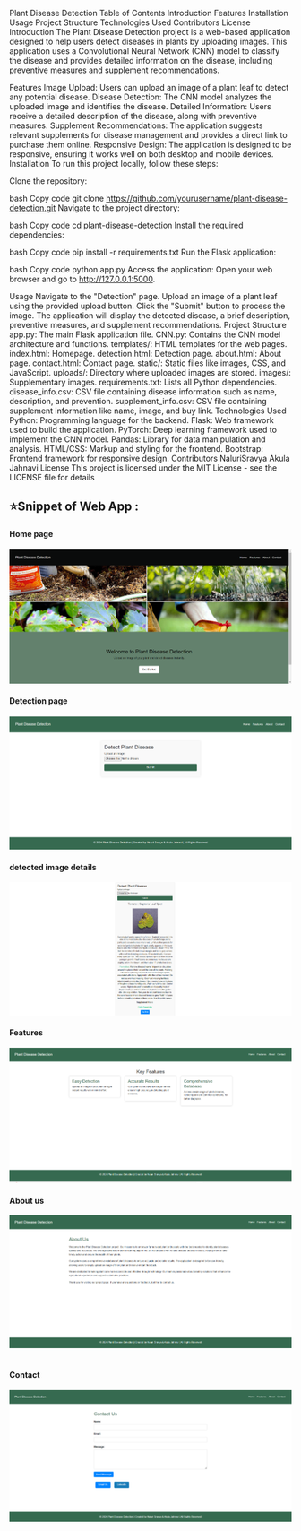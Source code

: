 Plant Disease Detection
Table of Contents
Introduction
Features
Installation
Usage
Project Structure
Technologies Used
Contributors
License
Introduction
The Plant Disease Detection project is a web-based application designed to help users detect diseases in plants by uploading images. This application uses a Convolutional Neural Network (CNN) model to classify the disease and provides detailed information on the disease, including preventive measures and supplement recommendations.

Features
Image Upload: Users can upload an image of a plant leaf to detect any potential disease.
Disease Detection: The CNN model analyzes the uploaded image and identifies the disease.
Detailed Information: Users receive a detailed description of the disease, along with preventive measures.
Supplement Recommendations: The application suggests relevant supplements for disease management and provides a direct link to purchase them online.
Responsive Design: The application is designed to be responsive, ensuring it works well on both desktop and mobile devices.
Installation
To run this project locally, follow these steps:

Clone the repository:

bash
Copy code
git clone https://github.com/yourusername/plant-disease-detection.git
Navigate to the project directory:

bash
Copy code
cd plant-disease-detection
Install the required dependencies:

bash
Copy code
pip install -r requirements.txt
Run the Flask application:

bash
Copy code
python app.py
Access the application:
Open your web browser and go to http://127.0.0.1:5000.

Usage
Navigate to the "Detection" page.
Upload an image of a plant leaf using the provided upload button.
Click the "Submit" button to process the image.
The application will display the detected disease, a brief description, preventive measures, and supplement recommendations.
Project Structure
app.py: The main Flask application file.
CNN.py: Contains the CNN model architecture and functions.
templates/: HTML templates for the web pages.
index.html: Homepage.
detection.html: Detection page.
about.html: About page.
contact.html: Contact page.
static/: Static files like images, CSS, and JavaScript.
uploads/: Directory where uploaded images are stored.
images/: Supplementary images.
requirements.txt: Lists all Python dependencies.
disease_info.csv: CSV file containing disease information such as name, description, and prevention.
supplement_info.csv: CSV file containing supplement information like name, image, and buy link.
Technologies Used
Python: Programming language for the backend.
Flask: Web framework used to build the application.
PyTorch: Deep learning framework used to implement the CNN model.
Pandas: Library for data manipulation and analysis.
HTML/CSS: Markup and styling for the frontend.
Bootstrap: Frontend framework for responsive design.
Contributors
NaluriSravya
Akula Jahnavi
License
This project is licensed under the MIT License - see the LICENSE file for details
## ⭐Snippet of Web App :
#### Home page
<img src = "demo/1.png" > <br>
#### Detection page
<img src = "demo/2.png"> <br>
#### detected image details 
<img src = "demo/3.png"> <br>
#### Features
<img src = "demo/4.png"> <br>
#### About us
<img src = "demo/5.png"> <br><br>
#### Contact
<img src = "demo/6.png"> <br><br>

